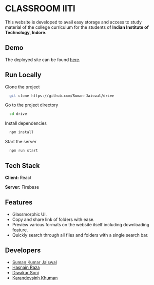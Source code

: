 
# CLASSROOM IITI

This website is developed to avail easy storage and access to
study material of the college curriculum for the students of
**Indian Institute of Technology, Indore**.


## Demo

The deployed site can be found [here](https://classroom-drive.netlify.app/).



  
## Run Locally

Clone the project

```bash
  git clone https://github.com/Suman-Jaiswal/drive
```

Go to the project directory

```bash
  cd drive
```

Install dependencies

```bash
  npm install
```

Start the server

```bash
  npm run start
```

  
## Tech Stack

**Client:** React

**Server:** Firebase

  
## Features

- Glassmorphic UI.
- Copy and share link of folders with ease.
- Preview various formats on the website
    itself including downloading feature.
- Quickly search through all files and folders with
    a single search bar.

  
## Developers

- [Suman Kumar Jaiswal](https://github.com/Suman-Jaiswal)
- [Hasnain Raza](https://github.com/hasnain-cyber)
- [Diwakar Soni](https://github.com/Diwakar10091511)
- [Karandevsinh Khuman](https://github.com/Karandevsinh)

  